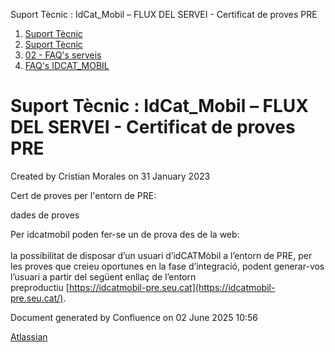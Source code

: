 Suport Tècnic : IdCat\_Mobil – FLUX DEL SERVEI - Certificat de proves PRE  

1.  [Suport Tècnic](index.html)
2.  [Suport Tècnic](13893782.html)
3.  [02 - FAQ's serveis](26313393.html)
4.  [FAQ's IDCAT\_MOBIL](28705595.html)

Suport Tècnic : IdCat\_Mobil – FLUX DEL SERVEI - Certificat de proves PRE
=========================================================================

Created by Cristian Morales on 31 January 2023

Cert de proves per l'entorn de PRE:

dades de proves

Per idcatmobil poden fer-se un de prova des de la web:  
   
la possibilitat de disposar d’un usuari d’idCATMòbil a l’entorn de PRE, per les proves que creieu oportunes en la fase d’integració, podent generar-vos l’usuari a partir del següent enllaç de l’entorn preproductiu [https://idcatmobil-pre.seu.cat](https://idcatmobil-pre.seu.cat/).

Document generated by Confluence on 02 June 2025 10:56

[Atlassian](http://www.atlassian.com/)